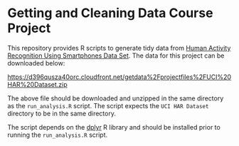 Getting and Cleaning Data Course Project
==============================

This repository provides R scripts to generate tidy data from [Human Activity Recognition Using Smartphones Data Set](http://archive.ics.uci.edu/ml/datasets/Human+Activity+Recognition+Using+Smartphones). The data for this project can be downloaded below:

https://d396qusza40orc.cloudfront.net/getdata%2Fprojectfiles%2FUCI%20HAR%20Dataset.zip

The above file should be downloaded and unzipped in the same directory as the `run_analysis.R` script. The script expects the `UCI HAR Dataset` directory to be in the same directory.

The script depends on the [dplyr](https://github.com/hadley/dplyr) R library and should be installed prior to running the `run_analysis.R` script.




